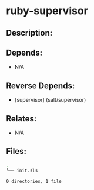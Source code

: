 # ruby-supervisor

## Description:



## Depends:

  -  N/A

## Reverse Depends:

  -  [supervisor] (salt/supervisor)

## Relates:

  -  N/A

## Files:

```bash
.
└── init.sls

0 directories, 1 file
```
